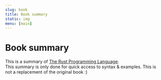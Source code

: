 ```yaml
---
slug: book
title: Book summary
static: img
menu: [main]
---
```


# Book summary

This is a summary of [The Rust Programming Language][1].  
This summary is only done for quick access to syntax & examples.  This is not a replacement of the original book :)

[1]: https://doc.rust-lang.org/book/index.html
